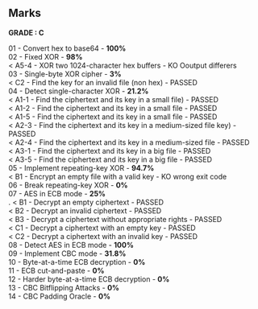 ## Marks

**GRADE : C**

01 - Convert hex to base64 - **100%** <br>
02 - Fixed XOR - **98%** <br>
< A5-4 - XOR two 1024-character hex buffers - KO Ooutput differers  <br>
03 - Single-byte XOR cipher - **3%** <br>
< C2 - Find the key for an invalid file (non hex) - PASSED <br>
04 - Detect single-character XOR - **21.2%** <br>
< A1-1 - Find the ciphertext and its key in a small file) - PASSED <br>
< A1-2 - Find the ciphertext and its key in a small file - PASSED <br>
< A1-5 - Find the ciphertext and its key in a small file - PASSED <br>
< A2-3 - Find the ciphertext and its key in a medium-sized file key) - PASSED <br>
< A2-4 - Find the ciphertext and its key in a medium-sized file - PASSED <br>
< A3-1 - Find the ciphertext and its key in a big file - PASSED <br>
< A3-5 - Find the ciphertext and its key in a big file - PASSED <br>
05 - Implement repeating-key XOR - **94.7%** <br>
< B1 - Encrypt an empty file with a valid key - KO wrong exit code <br>
06 - Break repeating-key XOR - **0%** <br>
07 - AES in ECB mode - **25%** <br>.
< B1 - Decrypt an empty ciphertext - PASSED <br>
< B2 - Decrypt an invalid ciphertext - PASSED <br>
< B3 - Decrypt a ciphertext without appropriate rights - PASSED <br>
< C1 - Decrypt a ciphertext with an empty key - PASSED <br>
< C2 - Decrypt a ciphertext with an invalid key - PASSED <br>
08 - Detect AES in ECB mode - **100%** <br>
09 - Implement CBC mode - **31.8%** <br>
10 - Byte-at-a-time ECB decryption - **0%** <br>
11 - ECB cut-and-paste - **0%** <br>
12 - Harder byte-at-a-time ECB decryption - **0%** <br>
13 - CBC Bitflipping Attacks - **0%** <br>
14 - CBC Padding Oracle - **0%** <br>
